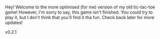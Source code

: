 Hey! Welcome to the more optimised (for me) version of my old tic-tac-toe game! However, I'm sorry to say, this game isn't finished. You _could_ try to play it, but I don't think that you'll find it tha fun. Check back later for more updates!






v0.2.1